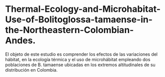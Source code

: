 # Thermal-Ecology-and-Microhabitat-Use-of-Bolitoglossa-tamaense-in-the-Northeastern-Colombian-Andes.
El objeto de este estudio es comprender los efectos de las variaciones del hábitat, en la ecología térmica y el uso de microhábitat empleando dos poblaciones de B. tamaense ubicadas en los extremos altitudinales de su distribución en Colombia. 
